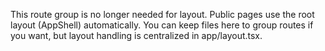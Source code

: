 This route group is no longer needed for layout. Public pages use the root layout (AppShell) automatically.
You can keep files here to group routes if you want, but layout handling is centralized in app/layout.tsx.
